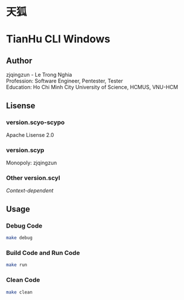 # 天狐
# TianHu CLI Windows


## Author
zjqingzun - Le Trong Nghia <br>
Profession: Software Engineer, Pentester, Tester <br>
Education: Ho Chi Minh City University of Science, HCMUS, VNU-HCM


## Lisense
### version.scyo-scypo
Apache Lisense 2.0

### version.scyp
Monopoly: zjqingzun

### Other version.scyl
_Context-dependent_


## Usage
### Debug Code
```sh
make debug
```
### Build Code and Run Code
```sh
make run
```
### Clean Code
```sh
make clean
```
